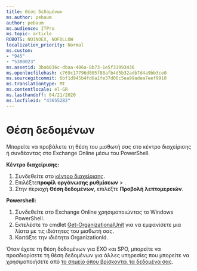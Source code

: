 ```yaml
---
title: Θέση δεδομένων
ms.author: pebaum
author: pebaum
ms.audience: ITPro
ms.topic: article
ROBOTS: NOINDEX, NOFOLLOW
localization_priority: Normal
ms.custom:
- "945"
- "5300023"
ms.assetid: 3bab036c-dbaa-406a-8b73-1e5f31993436
ms.openlocfilehash: c769c17796d805f88afb4d5b32adb7d4a9bb3ce0
ms.sourcegitcommit: 6bf1d945b4fd6a1fe37d00c5ea99adea7eef9910
ms.translationtype: MT
ms.contentlocale: el-GR
ms.lasthandoff: 04/21/2020
ms.locfileid: "43655282"
---
```

# <a name="data-location"></a>Θέση δεδομένων

Μπορείτε να προβάλετε τη θέση του μισθωτή σας στο κέντρο διαχείρισης ή συνδέοντας στο Exchange Online μέσω του PowerShell.


**Κέντρο διαχείρισης:**
1. Συνδεθείτε στο [κέντρο διαχείρισης](https://admin.microsoft.com/Adminportal/Home).
2. Επιλέξτε**προφίλ οργάνωσης** **ρυθμίσεων** > .
3. Στην περιοχή **Θέση δεδομένων**, επιλέξτε **Προβολή λεπτομερειών**.


**Powershell:**
1. Συνδεθείτε στο Exchange Online χρησιμοποιώντας το Windows PowerShell.
2. Εκτελέστε το cmdlet [Get-OrganizationalUnit](https://docs.microsoft.com/powershell/module/exchange/active-directory/get-organizationalunit) για να εμφανίσετε μια λίστα με τις ιδιότητες του μισθωτή σας. 
3. Κοιτάξτε την ιδιότητα OrganizationId.

Όταν έχετε τη θέση δεδομένων για EXO και SPO, μπορείτε να προσδιορίσετε τη θέση δεδομένων για άλλες υπηρεσίες που μπορείτε να χρησιμοποιήσετε από [το σημείο όπου βρίσκονται τα δεδομένα σας](https://products.office.com/where-is-your-data-located).